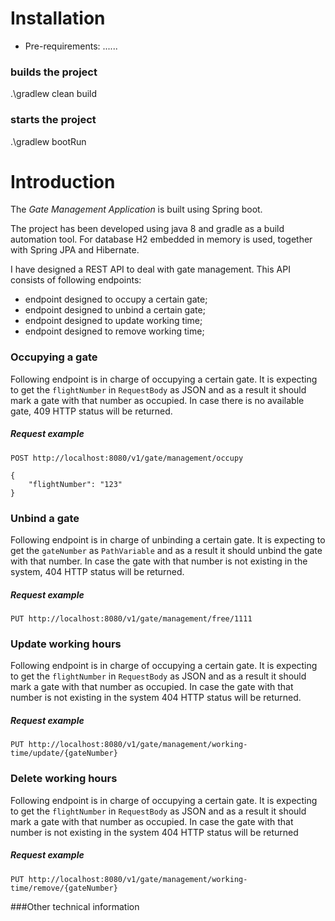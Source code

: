 # Installation

* Pre-requirements: ......

### builds the project
.\gradlew clean build


### starts the project
.\gradlew bootRun


# Introduction
The *Gate Management Application* is built using Spring boot.

The project has been developed using java 8 and gradle as a build automation tool. 
For database H2 embedded in memory is used, together with Spring JPA and Hibernate.


I have designed a REST API to deal with gate management. This API consists of following endpoints:
	
* endpoint designed to occupy a certain gate;
* endpoint designed to unbind a certain gate;
* endpoint designed to update working time;
* endpoint designed to remove working time;

### Occupying a gate

Following endpoint is in charge of occupying a certain gate.
It is expecting to get the `flightNumber` in `RequestBody` as JSON and as a result it should mark a gate with that number as occupied.
In case there is no available gate, 409 HTTP status will be returned.


##### Request example

```
POST http://localhost:8080/v1/gate/management/occupy

{
    "flightNumber": "123"
}
```

### Unbind a gate

Following endpoint is in charge of unbinding a certain gate.
It is expecting to get the `gateNumber` as `PathVariable` and as a result it should unbind the gate with that number.
In case the gate with that number is not existing in the system, 404 HTTP status will be returned.

##### Request example

```
PUT http://localhost:8080/v1/gate/management/free/1111
```


### Update working hours

Following endpoint is in charge of occupying a certain gate.
It is expecting to get the `flightNumber` in `RequestBody` as JSON and as a result it should mark a gate with that number as occupied.
In case the gate with that number is not existing in the system 404 HTTP status will be returned.

##### Request example

```
PUT http://localhost:8080/v1/gate/management/working-time/update/{gateNumber}
```

### Delete working hours

Following endpoint is in charge of occupying a certain gate.
It is expecting to get the `flightNumber` in `RequestBody` as JSON and as a result it should mark a gate with that number as occupied.
In case the gate with that number is not existing in the system 404 HTTP status will be returned


##### Request example

```
PUT http://localhost:8080/v1/gate/management/working-time/remove/{gateNumber}
```


###Other technical information

